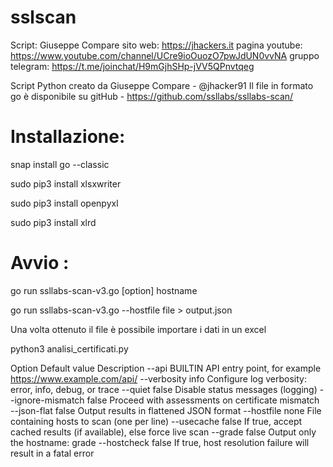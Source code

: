 # sslscan

Script: Giuseppe Compare
sito web: https://jhackers.it
pagina youtube: https://www.youtube.com/channel/UCre9ioOuozO7pwJdUN0vvNA
gruppo telegram: https://t.me/joinchat/H9mGjhSHp-jVV5QPnvtqeg

Script Python creato da Giuseppe Compare - @jhacker91
Il file in formato go è disponibile su gitHub - https://github.com/ssllabs/ssllabs-scan/

# Installazione:

snap install go --classic

sudo pip3 install xlsxwriter

sudo pip3 install openpyxl

sudo pip3 install xlrd

# Avvio :

go run ssllabs-scan-v3.go [option] hostname

go run ssllabs-scan-v3.go --hostfile file > output.json

Una volta ottenuto il file è possibile importare i dati in un excel

python3 analisi_certificati.py



Option	Default value	Description
--api	BUILTIN	API entry point, for example https://www.example.com/api/
--verbosity	info	Configure log verbosity: error, info, debug, or trace
--quiet	false	Disable status messages (logging)
--ignore-mismatch	false	Proceed with assessments on certificate mismatch
--json-flat	false	Output results in flattened JSON format
--hostfile	none	File containing hosts to scan (one per line)
--usecache	false	If true, accept cached results (if available), else force live scan
--grade	false	Output only the hostname: grade
--hostcheck	false	If true, host resolution failure will result in a fatal error

